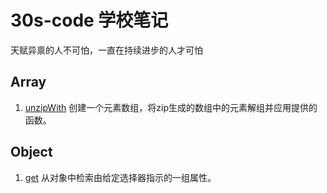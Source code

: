 # 30s-code 学校笔记

天赋异禀的人不可怕，一直在持续进步的人才可怕

## Array

1. [unzipWith](https://github.com/Moons99/30s-code/blob/main/Js/Array/unzipWith.md) 创建一个元素数组，将zip生成的数组中的元素解组并应用提供的函数。 

## Object 

1. [get](https://github.com/Moons99/30s-code/blob/main/Js/Object/get.md) 从对象中检索由给定选择器指示的一组属性。

